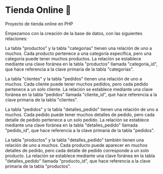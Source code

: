 # Tienda Online 🛒
Proyecto de tienda online en PHP

Empezamos con la creación de la base de datos, con las siguientes relaciones:

La tabla "productos" y la tabla "categorias" tienen una relación de uno a muchos. Cada producto pertenece a una categoría específica, pero una categoría puede tener muchos productos. La relación se establece mediante una clave foránea en la tabla "productos" llamada "categoria_id", que hace referencia a la clave primaria de la tabla "categorias".

La tabla "clientes" y la tabla "pedidos" tienen una relación de uno a muchos. Cada cliente puede tener muchos pedidos, pero cada pedido pertenece a un solo cliente. La relación se establece mediante una clave foránea en la tabla "pedidos" llamada "cliente_id", que hace referencia a la clave primaria de la tabla "clientes".

La tabla "pedidos" y la tabla "detalles_pedido" tienen una relación de uno a muchos. Cada pedido puede tener muchos detalles de pedido, pero cada detalle de pedido pertenece a un solo pedido. La relación se establece mediante una clave foránea en la tabla "detalles_pedido" llamada "pedido_id", que hace referencia a la clave primaria de la tabla "pedidos".

La tabla "productos" y la tabla "detalles_pedido" también tienen una relación de uno a muchos. Cada producto puede aparecer en muchos detalles de pedido, pero cada detalle de pedido corresponde a un solo producto. La relación se establece mediante una clave foránea en la tabla "detalles_pedido" llamada "producto_id", que hace referencia a la clave primaria de la tabla "productos".

